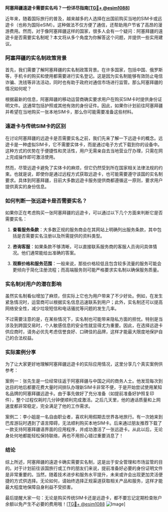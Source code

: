 **阿塞拜疆遠遊卡需要实名吗？一份详尽指南[[TG💪+ @esim1088](https://t.me/s/esim1088)]**

近年来，随着国际旅行的普及，越来越多的人选择在出国前购买当地的SIM卡或远遊卡（也称为国际eSIM）。这种做法不仅方便了通信，还帮助用户节省了高昂的漫游费用。然而，对于像阿塞拜疆这样的国家，很多人会有一个疑问：阿塞拜疆的遠遊卡是否需要实名制呢？本文将从多个角度为你解答这个问题，并提供一些实用建议。

### 阿塞拜疆的实名制政策背景

首先，我们需要了解阿塞拜疆的实名制政策背景。在许多国家，包括中国、俄罗斯等，手机卡的购买和使用都需要进行实名登记。这是因为实名制能够有效防止电信诈骗、洗钱等非法活动，同时也有助于政府对通信市场进行监管。那么阿塞拜疆的情况如何呢？

根据最新的信息，阿塞拜疆的移动运营商确实要求用户在购买SIM卡时提供身份证明文件。这通常包括护照或其他有效的身份证件。因此，如果你计划前往阿塞拜疆并希望在当地购买一张本地SIM卡，那么你可能需要准备这些材料。

### 遠遊卡与传统SIM卡的区别

在讨论阿塞拜疆的远遊卡是否需要实名之前，我们先来了解一下远遊卡的概念。远遊卡是一种虚拟SIM卡，它不需要实体卡，而是通过电子方式下载到你的设备中。这种方式的优势在于便捷性和灵活性，用户无需亲自去当地营业厅办理，只需在网上完成操作即可激活使用。

然而，尽管远遊卡避免了实体卡的麻烦，但它仍然受到所在国家相关法律法规的约束。也就是说，即使你是通过远程方式获取远遊卡，也可能需要遵守该国的实名制要求。具体到阿塞拜疆，目前大多数远遊卡服务提供商都遵循这一原则，要求用户提供真实的身份信息。

### 如何判断一张远遊卡是否需要实名？

如果你正在考虑购买一张阿塞拜疆的远遊卡，可以通过以下几个方面来判断它是否需要实名：

1. **查看服务条款**：大多数正规的服务商会在其网站上明确列出服务条款，其中包括是否需要实名注册以及所需提供的资料类型。
   
2. **咨询客服**：如果条款不够清晰，可以直接联系服务商的客服人员询问具体情况。他们通常能给出准确的答案。

3. **观察价格和服务范围**：一般来说，那些价格较低且包含较多流量的服务可能会更倾向于简化注册流程；而高端服务则可能严格要求实名制以确保服务质量。

### 实名制对用户的潜在影响

虽然实名制看似增加了麻烦，但实际上它也为用户带来了不少好处。例如，在发生紧急情况时，运营商可以根据实名信息迅速联系到用户；此外，实名制还可以提高网络安全性，减少垃圾短信和电话骚扰等问题的发生几率。

不过需要注意的是，在某些情况下，实名制也可能带来隐私方面的担忧。特别是当涉及到跨国交易时，个人敏感信息的安全性就显得尤为重要。因此，在选择远遊卡供应商时，请务必优先考虑信誉良好、口碑佳的品牌，这样才能最大限度地保护自己的合法权益。

### 实际案例分享

为了让大家更好地理解阿塞拜疆远遊卡的实际应用情况，这里分享几个真实案例供参考：

案例一：张先生是一位经常往返于阿塞拜疆与中国之间的商务人士。他发现每次到达目的地后都要花费大量时间排队办理新SIM卡非常不便，于是开始尝试使用某知名品牌的阿塞拜疆远遊卡。由于事先做好了充分准备（如提前准备好护照复印件），整个过程仅耗时几分钟便顺利完成激活。之后几天里，他的通话质量和上网速度都非常稳定，完全满足了他的工作需求。

案例二：李小姐是一名自由职业者，喜欢利用假期去世界各地旅行。有一次她来到巴库游玩时遇到了语言障碍，无法顺利购买本地SIM卡。后来通过朋友推荐下载了一款支持阿塞拜疆语界面的应用程序，并成功激活了一张远遊卡。从此以后，无论身处何地都能轻松保持联络，再也不用担心错过重要消息了！

### 结论

综上所述，阿塞拜疆的遠遊卡确实需要实名制，这是出于安全管理和市场监管的目的。对于计划前往该国旅行或工作的朋友们来说，提前准备好必要的身份证明文件是非常重要的。当然，随着技术进步和服务水平提升，未来或许会出现更加灵活便捷的方式供选择。无论如何，请始终选择正规渠道获取相关产品和服务，这样才能最大程度地保障自身利益不受损害。

最后提醒大家一句：无论是购买传统SIM卡还是远遊卡，都不要忘记定期检查账户余额以免产生不必要的费用哦！[[TG💪+ @esim1088](https://t.me/s/esim1088) ![Image](https://i.postimg.cc/4NQfJmqS/Snipaste-2025-05-13-00-14-12.png)]